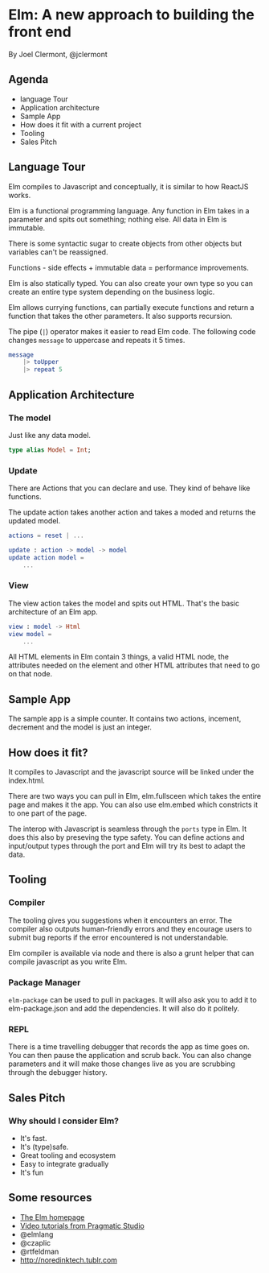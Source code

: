 # Elm: A new approach to building the front end

By Joel Clermont, @jclermont


## Agenda

* language Tour
* Application architecture
* Sample App
* How does it fit with a current project
* Tooling
* Sales Pitch


## Language Tour

Elm compiles to Javascript and conceptually, it is similar to how ReactJS works.

Elm is a functional programming language. Any function in Elm takes in a parameter and spits out something; nothing else. All data in Elm is immutable. 

There is some syntactic sugar to create objects from other objects but variables can't be reassigned.

Functions - side effects + immutable data = performance improvements. 

Elm is also statically typed. You can also create your own type so you can create an entire type system depending on the business logic. 

Elm allows currying functions, can partially execute functions and return a function that takes the other parameters. It also supports recursion.

The pipe (`|`) operator makes it easier to read Elm code. The following code changes `message` to uppercase and repeats it 5 times. 

```elm
message
    |> toUpper
    |> repeat 5
```


## Application Architecture

### The model

Just like any data model.

```elm 
type alias Model = Int;
```

### Update

There are Actions that you can declare and use. They kind of behave like functions. 

The update action takes another action and takes a moded and returns the updated model.

```elm
actions = reset | ...

update : action -> model -> model
update action model = 
    ...
```


### View 

The view action takes the model and spits out HTML. That's the basic architecture of an Elm app. 

```elm
view : model -> Html
view model = 
    ...
```

All HTML elements in Elm contain 3 things, a valid HTML node, the attributes needed on the element and other HTML attributes that need to go on that node.


## Sample App

The sample app is a simple counter. It contains two actions, incement, decrement and the model is just an integer. 


## How does it fit?

It compiles to Javascript and the javascript source will be linked under the index.html. 

There are two ways you can pull in Elm, elm.fullsceen which takes the entire page and makes it the app. You can also use elm.embed which constricts it to one part of the page. 

The interop with Javascript is seamless through the `ports` type in Elm. It does this also by preseving the type safety. You can define actions and input/output types through the port and Elm will try its best to adapt the data.


## Tooling

### Compiler

The tooling gives you suggestions when it encounters an error. The compiler also outputs human-friendly errors and they encourage users to submit bug reports if the error encountered is not understandable.

Elm compiler is available via node and there is also a grunt helper that can compile javascript as you write Elm. 

### Package Manager

`elm-package` can be used to pull in packages. It will also ask you to add it to elm-package.json and add the dependencies. It will also do it politely.

### REPL

There is a time travelling debugger that records the app as time goes on. You can then pause the application and scrub back. You can also change parameters and it will make those changes live as you are scrubbing through the debugger history.


## Sales Pitch

### Why should I consider Elm?

* It's fast.
* It's (type)safe.
* Great tooling and ecosystem
* Easy to integrate gradually
* It's fun

## Some resources

* [The Elm homepage](http://elm-lang.org)
* [Video tutorials from Pragmatic Studio](http://progmaticstudio.com/elm)
* @elmlang
* @czaplic
* @rtfeldman
* http://noredinktech.tublr.com
